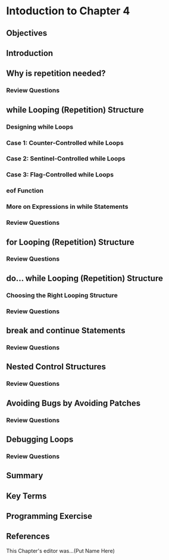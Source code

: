 # Intoduction to Chapter 4

## Objectives

## Introduction

## Why is repetition needed?

### Review Questions

## while Looping (Repetition) Structure

### Designing while Loops

### Case 1: Counter-Controlled while Loops

### Case 2: Sentinel-Controlled while Loops

### Case 3: Flag-Controlled while Loops

### eof Function

### More on Expressions in while Statements

### Review Questions

## for Looping (Repetition) Structure

### Review Questions

## do... while Looping (Repetition) Structure

### Choosing the Right Looping Structure

### Review Questions

## break and continue Statements

### Review Questions

## Nested Control Structures

### Review Questions

## Avoiding Bugs by Avoiding Patches

### Review Questions

## Debugging Loops

### Review Questions

## Summary

## Key Terms

## Programming Exercise

## References

This Chapter's editor was...(Put Name Here)
